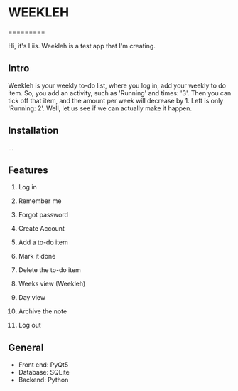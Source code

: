 # WEEKLEH
=========

Hi, it's Liis.
Weekleh is a test app that I'm creating.

## Intro

Weekleh is your weekly to-do list,
where you log in, add your weekly to do item.
So, you add an activity, such as 'Running' and times: '3'.
Then you can tick off that item, and the amount per week will decrease by 1.
Left is only 'Running: 2'.
Well, let us see if we can actually make it happen.



## Installation

...


## Features

1. Log in
2. Remember me
3. Forgot password
4. Create Account

5. Add a to-do item
6. Mark it done
7. Delete the to-do item
8. Weeks view (Weekleh)
9. Day view
10. Archive the note
11. Log out


## General

- Front end: PyQt5
- Database: SQLite
- Backend: Python
